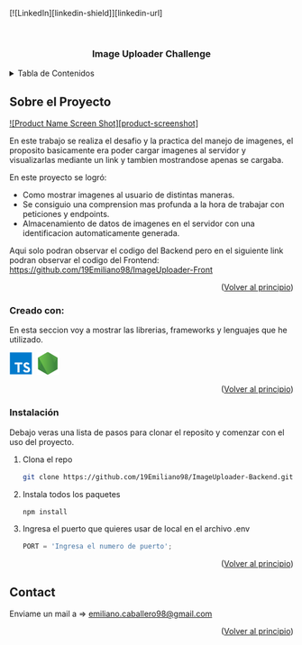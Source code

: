 <a name="readme-top"></a>
[![LinkedIn][linkedin-shield]][linkedin-url]

<!-- PROJECT LOGO -->
<br />
<div align="center">

  <h3 align="center">Image Uploader Challenge</h3>

</div>

<!-- TABLE OF CONTENTS -->
<details>
  <summary>Tabla de Contenidos</summary>
  <ol>
    <li>
      <a href="#about-the-project">Sobre el Proyecto</a>
      <ul>
        <li><a href="#built-with">Creado con...</a></li>
      </ul>
    </li>
    <li>
      <a href="#getting-started">Getting Started</a>
      <ul>
        <li><a href="#prerequisites">Prerequisites</a></li>
        <li><a href="#installation">Installation</a></li>
      </ul>
    </li>
    <li><a href="#usage">Usage</a></li>
    <li><a href="#contact">Contact</a></li>
  </ol>
</details>



<!-- ABOUT THE PROJECT -->
## Sobre el Proyecto

[![Product Name Screen Shot][product-screenshot]](https://image-challengue-uploader.netlify.app)

En este trabajo se realiza el desafio y la practica del manejo de imagenes, el proposito basicamente era poder cargar imagenes al servidor y visualizarlas mediante un link y tambien
mostrandose apenas se cargaba.

En este proyecto se logró:
* Como mostrar imagenes al usuario de distintas maneras.
* Se consiguio una comprension mas profunda a la hora de trabajar con peticiones y endpoints.
* Almacenamiento de datos de imagenes en el servidor con una identificacion automaticamente generada.

Aqui solo podran observar el codigo del Backend pero en el siguiente link podran observar el codigo del Frontend: https://github.com/19Emiliano98/ImageUploader-Front

<p align="right">(<a href="#readme-top">Volver al principio</a>)</p>



### Creado con:

En esta seccion voy a mostrar las librerias, frameworks y lenguajes que he utilizado.

<img src="https://github.com/devicons/devicon/blob/master/icons/typescript/typescript-plain.svg" title="Typescript" alt="Typescript" width="40" height="40"/>&nbsp;
<img src="https://github.com/devicons/devicon/blob/master/icons/nodejs/nodejs-original.svg" title="NodeJS" alt="NodeJS" width="40" height="40"/>&nbsp;

<p align="right">(<a href="#readme-top">Volver al principio</a>)</p>


### Instalación

Debajo veras una lista de pasos para clonar el reposito y comenzar con el uso del proyecto.

1. Clona el repo
   ```sh
   git clone https://github.com/19Emiliano98/ImageUploader-Backend.git
   ```
3. Instala todos los paquetes
   ```sh
   npm install
   ```
4. Ingresa el puerto que quieres usar de local en el archivo .env
   ```js
   PORT = 'Ingresa el numero de puerto';
   ```

<p align="right">(<a href="#readme-top">Volver al principio</a>)</p>

<!-- CONTACT -->
## Contact

Enviame un mail a => emiliano.caballero98@gmail.com

<p align="right">(<a href="#readme-top">Volver al principio</a>)</p>
